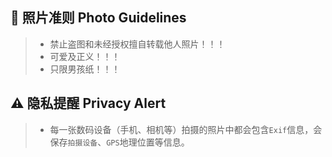 ## :closed_lock_with_key: 照片准则 Photo Guidelines

> - 禁止盗图和未经授权擅自转载他人照片！！！
> - 可爱及正义！！！
> - 只限男孩纸！！！

## :warning: 隐私提醒 Privacy Alert

> - 每一张数码设备（手机、相机等）拍摄的照片中都会包含`Exif`信息，会保存`拍摄设备`、`GPS`地理位置等信息。
